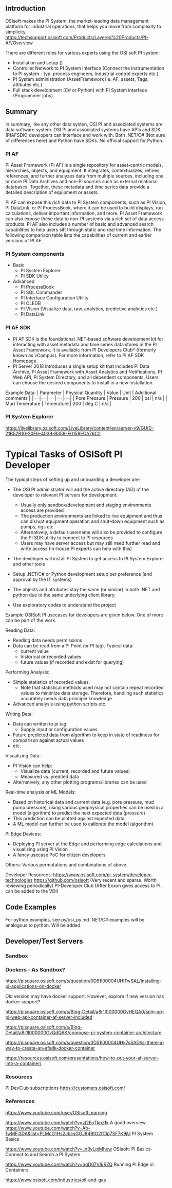 ## Introduction

OSIsoft makes the PI System, the market-leading data management platform for industrial operations, that helps you move from complexity to simplicity.
https://techsupport.osisoft.com/Products/Layered%20Products/PI-AF/Overview

There are different roles for various experts using the OSI soft PI system:
- Installation and setup ()
- Controller Network to PI System interface (Connect the instrumentation to PI system - typ. process engineers, industrial control experts etc.)
- PI System administration (AssetFramework i.e. AF, assets, Tags, attibutes etc.)
- Full stack development (C# or Python) with PI System interface (Programmer jobs)

## Summary

In summary, like any other data systen, OSI PI and associated systems are data software system. 
OSI PI and associated systems have APIs and SDK (PIAFSDK) developers can interface and work with.
Both .NET/C# (Not sure of differences here) and Python have SDKs. No official support for Python.

### PI AF

PI Asset Framework (PI AF) is a single repository for asset-centric models, hierarchies, objects, and equipment. It integrates, contextualizes, refines, references, and further analyzes data from multiple sources, including one or more PI Data Archives and non-PI sources such as external relational databases. Together, these metadata and time series data provide a detailed description of equipment or assets.

PI AF can expose this rich data to PI System components, such as PI VIsion, PI DataLink, or PI ProcessBook, where it can be used to build displays, run calculations, deliver important information, and more. PI Asset Framework can also expose these data to non-PI systems via a rich set of data access products. PI AF also includes a number of basic and advanced search capabilities to help users sift through static and real time information. The following comparison table lists the capabilities of current and earlier versions of PI AF.

### PI System components

- Basic
    - PI System Explorer
    - PI SDK Utility
- Advanced
    - PI ProcessBook
    - PI SQL Commander
    - PI Interface Configuration Utility
    - PI OLEDB
    - PI VIsion (Visualize data, raw, analytics, predictive analytics etc.)
    - PI DataLink

### PI AF SDK

- PI AF SDK is the foundational .NET-based software development kit for interacting with asset metadata and time series data stored in the PI Asset Framework. It is available from PI Developers Club* (formerly known as vCampus). For more information, refer to PI AF SDK Homepage.
- PI Server 2018 introduces a single setup kit that includes PI Data Archive, PI Asset Framework with Asset Analytics and Notifications, PI Web API, PI System Directory, and all dependent components. Users can choose the desired components to install in a new installation.

Example Data:
| Parameter |   Physical Quantity |  Value |  Unit |   Additional comments |
|---|---|---|---|---|
| Pore Pressure | Pressure  | 200 | psi | n/a | 
| Mud Temerature | Temerature  | 200 | deg C | n/a | 

### PI System Explorer

https://livelibrary.osisoft.com/LiveLibrary/content/en/server-v9/GUID-21B52B10-20E6-4039-B358-E0159ECA76C2


# Typical Tasks of OSISoft PI Developer

The typical steps of setting up and onboarding a developer are:
- The OSI PI administrator will add the active directory (AD) of the developer to relevant PI servers for development.
    - Usually only sandbox/development and staging environments access are provided
    - The production environments are linked to live equipment and thus can disrupt equipment operation and shut-down equipment such as pumps, rigs etc.
    - Alternatively, a default username will also be provided to configure the PI SDK utility to connect to PI resources
    - Users may have server access but may still need further read and write access (In-house PI experts can help with this)

- The developer will install PI System to get access to PI System Explorer and other tools
- Setup .NET/C# or Python development setup per preference (and approval by the IT systems)
- The objects and attributes stay the same (or similar) in both .NET and python due to the same underlying client library.
- Use exploratory codes to understand the project

Example OSISoft PI usecases for developers are given below. One of more can be part of the work.


Reading Data:
- Reading data needs permissions
- Data can be read from a PI Point (or PI tag). Typical data:
    - current value
    - historical or recorded values
    - future values (if recorded and exist for querying)

Performing Analysis:
- Simple statistics of recorded values. 
    - Note that statistical methods used may not contain repeat recorded values to minimize data storage. Therefore, handling such statistics accurately needs data principle knowledge 
- Advanced analysis using python scripts etc.

Writing Data:
- Data can written to pi tag:
    - Supply input or configuration values
- Future predicted data from algorithm to keep in state of readiness for comparison against actual values
- etc.

Visualizing Data:
- PI Vision can help:
    - Visualize data (current, recorded and future values)
    - Measured vs. predited data
- Alternatively, any other plotting programs/libraries can be used

Real-time analysis or ML Models:
- Based on historical data and current data (e.g. pore pressure, mud pump pressure), using various geophysical properties can be used in a model (algorithm) to predict the next expected data (pressure)
- This prediction can be plotted against expected data
- A ML model can further be used to calibrate the model (algorithm)

PI Edge Devices:
- Deploying PI server at the Edge and performing edge calculations and visualizing using PI Vision
- A fancy usecase PoC for citizen developers 

Others:
Various permutations and combinations of above. 

Developer Resources:
https://www.osisoft.com/pi-system/developer-technologies
https://github.com/osisoft (Very recent and sparse. Worth reviewing periodically)
PI-Developer Club (After Exxon gives access to PI, can be added to the VDI)

## Code Examples

For python examples, see py/osi_py.md
.NET/C# examples will be analogous to python. Will be added.

## Developer/Test Servers

### Sandbox


### Dockers - As Sandbox?

https://pisquare.osisoft.com/s/question/0D51I00004UHlTwSAL/installing-pi-applications-on-docker

Old version may have docker support. However, explore if new version has docker support?

https://pisquare.osisoft.com/s/Blog-Detail/a8r1I000000GvHEQA0/spin-up-pi-web-api-container-af-server-included

https://pisquare.osisoft.com/s/Blog-Detail/a8r1I000000GvQdQAK/compose-pi-system-container-architecture

https://pisquare.osisoft.com/s/question/0D51I00004UHk7sSAD/is-there-a-way-to-create-an-afsdk-docker-container

https://resources.osisoft.com/presentations/how-to-put-your-af-server-into-a-container/

### Resources

PI DevClub subscriptions
https://customers.osisoft.com/

### References

https://www.youtube.com/user/OSIsoftLearning

https://www.youtube.com/watch?v=zj2EoTkpz1k A good overview
https://www.youtube.com/watch?v=Ab-1wMFj3DA&list=PLMcG1Hs2JbcsGGJ84BtG2fClp7SF7K9jU PI System Basics

https://www.youtube.com/watch?v=_n3yLpjMhew    OSIsoft: PI Basics- Connect to and Search a PI System

https://www.youtube.com/watch?v=qqD07Vl6RZQ Running PI Edge in Containers

https://www.osisoft.com/industries/oil-and-gas